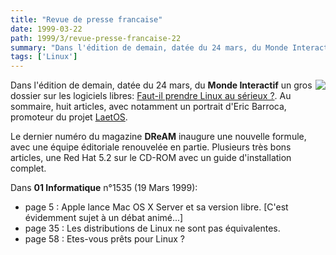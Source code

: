 ```yaml
---
title: "Revue de presse francaise"
date: 1999-03-22
path: 1999/3/revue-presse-francaise-22
summary: "Dans l'édition de demain, datée du 24 mars, du Monde Interactif un gros dossier sur les logiciels libres: Faut-il prendre Linux au sérieux ?."
tags: ['Linux']
---
```


<P>
<IMG ALIGN="right" SRC="http://www.lemonde.fr/nvtechno/business/linux/linux1s.jpg">
Dans l'édition de demain, datée du 24 mars, du <B>Monde
Interactif</B> un gros dossier sur les logiciels libres: <A HREF="http://www.lemonde.fr/nvtechno/business/linux/une.html">Faut-il
prendre Linux au sérieux ?</A>. Au sommaire, huit articles, avec
notamment un portrait d'Eric Barroca, promoteur du projet
<A HREF="http://www.laetos.org/">LaetOS</A>.
</P>

<P>
Le dernier numéro du magazine <B>DReAM</B> inaugure une nouvelle formule,
avec une équipe éditoriale renouvelée en partie. Plusieurs très bons
articles, une Red Hat 5.2 sur le CD-ROM avec un guide d'installation
complet.
</P>

<P>
Dans <B>01 Informatique</B> n°1535 (19 Mars 1999):
</P>

<UL>

<LI>page 5 : Apple lance Mac OS X Server et sa version libre. [C'est
évidemment sujet à un débat animé...]
<LI>page 35 : Les distributions de Linux ne sont pas équivalentes.
<LI>page 58 : Etes-vous prêts pour Linux ?
</UL>


